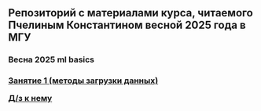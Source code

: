 
# <h2>Репозиторий с материалами курса, читаемого Пчелиным Константином весной 2025 года в МГУ</h2>

<h3>Весна 2025 ml basics<h3>

<a href="https://github.com/pyshka501/courses_MSU/blob/main/ml_basics_spring_25/Lessons/data_preproccesing01.ipynb">Занятие 1 (методы загрузки данных)</a>

<a href="#">Д/з к нему</a>  
